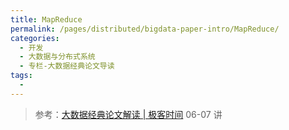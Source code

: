 ```yaml
---
title: MapReduce
permalink: /pages/distributed/bigdata-paper-intro/MapReduce/
categories:
  - 开发
  - 大数据与分布式系统
  - 专栏-大数据经典论文导读
tags:
  - 
---
```


> 参考：[大数据经典论文解读 | 极客时间](https://time.geekbang.org/column/intro/100091101) 06-07 讲

